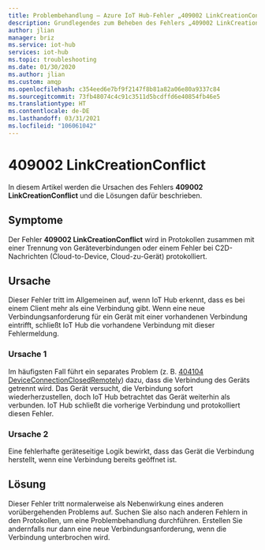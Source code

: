 ```yaml
---
title: Problembehandlung – Azure IoT Hub-Fehler „409002 LinkCreationConflict“
description: Grundlegendes zum Beheben des Fehlers „409002 LinkCreationConflict“
author: jlian
manager: briz
ms.service: iot-hub
services: iot-hub
ms.topic: troubleshooting
ms.date: 01/30/2020
ms.author: jlian
ms.custom: amqp
ms.openlocfilehash: c354eed6e7bf9f2147f8b81a82a06e80a9337c84
ms.sourcegitcommit: 73fb48074c4c91c3511d5bcdffd6e40854fb46e5
ms.translationtype: HT
ms.contentlocale: de-DE
ms.lasthandoff: 03/31/2021
ms.locfileid: "106061042"
---
```

# <a name="409002-linkcreationconflict"></a>409002 LinkCreationConflict

In diesem Artikel werden die Ursachen des Fehlers **409002 LinkCreationConflict** und die Lösungen dafür beschrieben.

## <a name="symptoms"></a>Symptome

Der Fehler **409002 LinkCreationConflict** wird in Protokollen zusammen mit einer Trennung von Geräteverbindungen oder einem Fehler bei C2D-Nachrichten (Cloud-to-Device, Cloud-zu-Gerät) protokolliert.

<!-- When using AMQP? -->

## <a name="cause"></a>Ursache

Dieser Fehler tritt im Allgemeinen auf, wenn IoT Hub erkennt, dass es bei einem Client mehr als eine Verbindung gibt. Wenn eine neue Verbindungsanforderung für ein Gerät mit einer vorhandenen Verbindung eintrifft, schließt IoT Hub die vorhandene Verbindung mit dieser Fehlermeldung.

### <a name="cause-1"></a>Ursache 1

Im häufigsten Fall führt ein separates Problem (z. B. [404104 DeviceConnectionClosedRemotely](iot-hub-troubleshoot-error-404104-deviceconnectionclosedremotely.md)) dazu, dass die Verbindung des Geräts getrennt wird. Das Gerät versucht, die Verbindung sofort wiederherzustellen, doch IoT Hub betrachtet das Gerät weiterhin als verbunden. IoT Hub schließt die vorherige Verbindung und protokolliert diesen Fehler.

### <a name="cause-2"></a>Ursache 2

Eine fehlerhafte geräteseitige Logik bewirkt, dass das Gerät die Verbindung herstellt, wenn eine Verbindung bereits geöffnet ist.

## <a name="solution"></a>Lösung

Dieser Fehler tritt normalerweise als Nebenwirkung eines anderen vorübergehenden Problems auf. Suchen Sie also nach anderen Fehlern in den Protokollen, um eine Problembehandlung durchführen. Erstellen Sie andernfalls nur dann eine neue Verbindungsanforderung, wenn die Verbindung unterbrochen wird.
